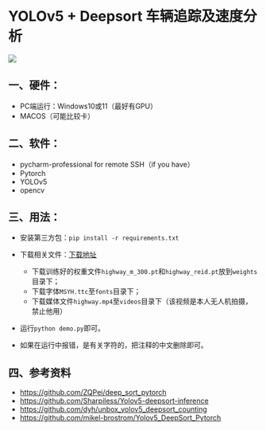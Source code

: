 # YOLOv5 + Deepsort 车辆追踪及速度分析

![](https://enpei-md.oss-cn-hangzhou.aliyuncs.com/img20220418161251.png?x-oss-process=style/wp)







## 一、硬件：

* PC端运行：Windows10或11（最好有GPU）
* MACOS（可能比较卡）

## 二、软件：
* pycharm-professional for remote SSH（if you have）
* Pytorch 
* YOLOv5
* opencv 

## 三、用法：

* 安装第三方包：`pip install -r requirements.txt`

* 下载相关文件：[下载地址](https://github.com/enpeizhao/CVprojects/releases)

  * 下载训练好的权重文件`highway_m_300.pt`和`highway_reid.pt`放到`weights`目录下；
  * 下载字体`MSYH.ttc`至`fonts`目录下；
  * 下载媒体文件`highway.mp4`至`videos`目录下（该视频是本人无人机拍摄，禁止他用）

* 运行`python demo.py`即可。
* 如果在运行中报错，是有关字符的，把注释的中文删除即可。
  

## 四、参考资料

* https://github.com/ZQPei/deep_sort_pytorch
* https://github.com/Sharpiless/Yolov5-deepsort-inference
* https://github.com/dyh/unbox_yolov5_deepsort_counting
* https://github.com/mikel-brostrom/Yolov5_DeepSort_Pytorch





